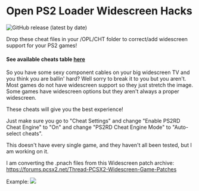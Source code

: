 # Open PS2 Loader Widescreen Hacks

![GitHub release (latest by date)](https://img.shields.io/github/downloads/PS2-Widescreen/OPL-Widescreen-Cheats/Latest/total?label=Downloads)

Drop these cheat files in your /OPL/CHT folder to correct/add widescreen support for your PS2 games!

#### See available cheats table [here](https://github.com/PS2-Widescreen/OPL-Widescreen-Cheats/blob/main/cheat_list.MD)

So you have some sexy component cables on your big widescreen TV and you think you are ballin' hard?
Well sorry to break it to you but you aren't.
Most games do not have widescreen support so they just stretch the image.
Some games have widescreen options but they aren't always a proper widescreen.

These cheats will give you the best experience!

Just make sure you go to "Cheat Settings" and change "Enable PS2RD Cheat Engine" to "On" and change "PS2RD Cheat Engine Mode" to "Auto-select cheats".

This doesn't have every single game, and they haven't all been tested, but I am working on it. 

I am converting the .pnach files from this Widescreen patch archive:
https://forums.pcsx2.net/Thread-PCSX2-Widescreen-Game-Patches

Example:
<img src="https://i.imgur.com/gYElt.giff">
